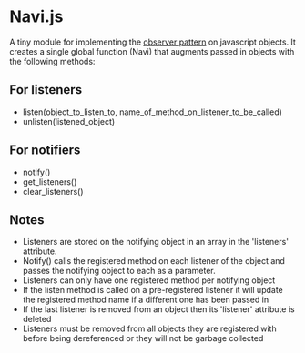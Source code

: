 Navi.js
=======

A tiny module for implementing the [observer pattern](http://en.wikipedia.org/wiki/Observer_pattern) on javascript objects.
It creates a single global function (Navi) that augments passed in objects with the following methods:


For listeners
---------------

- listen(object_to_listen_to, name_of_method_on_listener_to_be_called)
- unlisten(listened_object)

For notifiers
--------------

- notify()
- get_listeners()
- clear_listeners()

Notes
-----

- Listeners are stored on the notifying object in an array in the 'listeners' attribute.
- Notify() calls the registered method on each listener of the object and passes the notifying object to each as a parameter.
- Listeners can only have one registered method per notifying object
- If the listen method is called on a pre-registered listener it will update the registered method name if a different one has been passed in
- If the last listener is removed from an object then its 'listener' attribute is deleted
- Listeners must be removed from all objects they are registered with before being dereferenced or they will not be garbage collected
